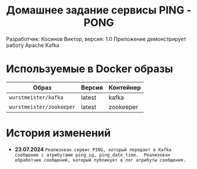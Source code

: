<h1 align="center">Домашнее задание сервисы PING - PONG</h1>
Разработчик: Косинов Виктор, версия: 1.0
Приложение демонстрирует работу Apache Kafka

# Используемые в Docker образы 

| Образ                    | Версия | Контейнер |
|--------------------------|--------|-----------|
| `wurstmeister/kafka`     | latest | kafka     |
| `wurstmeister/zookeeper` | latest | zookeeper |

# История изменений

- **23.07.2024** `Реализован сервис PING, который передает в Kafka сообщение с атрибутами ping_ig, ping_date_time. 
                  Реализован обработчик сообщений, который публикует в лог атрибуты сообщения.`
